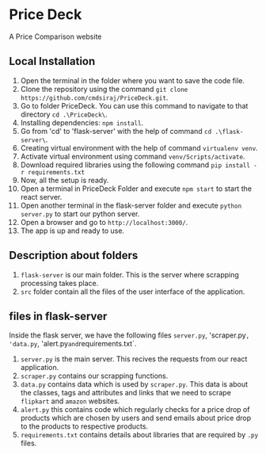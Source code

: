 # Price Deck
A Price Comparison website
## Local Installation
1.  Open the terminal in the folder where you want to save the code file. 
2.  Clone the repository using the command `git clone https://github.com/cmdsiraj/PriceDeck.git`.
3.  Go to folder PriceDeck. You can use this command to navigate to that directory `cd .\PriceDeck\`.
4.  Installing dependencies: `npm install`.
5.  Go from 'cd' to 'flask-server' with the help of command  `cd .\flask-server\`.
6.  Creating virtual environment with the help of command `virtualenv venv`.
7.  Activate virtual environment using command `venv/Scripts/activate`.
8.  Download required libraries using the following command `pip install -r requirements.txt`
9.  Now, all the setup is ready. 
10. Open a terminal in PriceDeck Folder and execute `npm start` to start the react server. 
11. Open another terminal in the flask-server folder and execute `python server.py` to start our python server. 
12. Open a browser and go to `http://localhost:3000/`.
13. The app is up and ready to use. 

## Description about folders

1. `flask-server` is our main folder. This is the server where scrapping processing takes place. 
2. `src` folder contain all the files of the user interface of the application.

## files in flask-server

Inside the flask server, we have the following files `server.py`, 'scraper.py`, 'data.py`, 'alert.py` and `requirements.txt`.

1) `server.py` is the main server. This recives the requests from our react application. 
2) `scraper.py` contains our scrapping functions. 
3) `data.py` contains data which is used by `scraper.py`. This data is about the classes, tags and attributes and links that we need to scrape `flipkart` and `amazon` websites. 
4) `alert.py` this contains code which regularly checks for a price drop of products which are chosen by users and send emails about price drop to the products to respective products. 
5) `requirements.txt` contains details about libraries that are required by `.py` files. 
